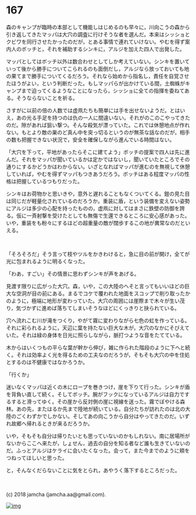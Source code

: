 # 167

森のキャンプが臨時の本部として機能しはじめるのも早々に，川向こうの森から引き返してきたマッパは大穴の調査に行けそうな者を選んだ。本来はシッショとクビワを同行させたかったのだが，とある事情で連れていけない。やむを得ず案内人のボッチと，それを補助するシンキに，アルジを加えた四人で出発した。  

マッパとしてはボッチ以外は数合わせとしてしか考えていない。シンキを置いていって後から勝手についてこられるのも面倒だし，アルジなら放っておいても地の果てまで勝手についてくるだろう。それなら始めから指名し，責任を自覚させたほうがよい，という判断だった。もしマッパらが出かけている間，土蜘蛛がキャンプまで迫ってくるようなことになったら，シッショに全ての指揮を委ねてある。そうならないことを祈る。  

さすがに以前の倍の人数では虚凧たちも簡単には手を出せないようだ。とはいえ，あの光る手足を持つのは仇の一人に間違いない。それがのこのこやってきたのだ。隙があれば狙い撃つ。そんな殺気が漂っていた。これでは休憩地点が作れない。もとより敵の巣のど真ん中を突っ切るというのが無茶な話なのだが，相手の数も把握できない状況で，安全を確保しながら進んでいる時間はない。  

「大穴を下って，平地があったらそこに建てよう」ボッチの提案で四人は先に進んだ。それをマッパが聞いているかは定かではないし，聞いていたところでその通りにするかどうかはわからない。いざとなればマッパが進むのを無視して休憩していれば，やむを得ずマッパもつきあうだろう。ボッチはある程度マッパの性格は把握しているつもりだった。  

シンキはお荷物かと思いきや，意外と遅れることもなくついてくる。鎧の見た目は同じだが軽量化されているのだろうか。重装に盾，という装備を変えない姿勢にアルジは多少の心配を持ったものの，虚凧に対してはまさに鉄壁の防御を誇る。仮に一斉射撃を受けたとしても無傷で生還できるところに安心感があった。いや，重装をも粉々にするほどの超重量の敵が闊歩するこの地が異常なのだといえる。  

<br>  

「そろそろだ」そう言って枝やツルをかきわけると，急に目の前が開け，全てが光に包まれるように明るくなった。  

「わあ，すごい」その情景に思わずシンキが声をあげる。  

見渡す限りに広がった大穴。森，いや，この大陸のへそと言ってもいいほどの巨大な空洞が目の前にある。まるでコケで覆われた地面をスコップで削り取ったかのように，極端に地形が変わっていた。大穴の周囲には崖際まで木々が生い茂り，気づかずに進めば落ちてしまいそうなほどにくっきりと抉られている。  

穴へ流れこむ川が滝をつくり，やがて霧に変わりながら七色の虹を作っている。それに彩られるように，天辺に葉を持たない巨大な木が，大穴のなかにそびえていた。それは緑の身体を日光に照らしながら，脈打つような音をたてている。  

木からはいくつもの平らな葉が幹から伸び，雑に作られた階段のように下へと続く。それは効率よく光を得るための工夫なのだろうが，そもそも大穴の中を住処とするのは不健康ではなかろうか。  

「行くか」  

迷いなくマッパは近くの木にロープを巻きつけ，崖を下りて行った。シンキが盾を背負い直して続く。そしてボッチ。腕がフックになっているアルジは自力でするすると滑ってゆく。その崖から反対側の崖に視線を送った。霧でぼやける森林。あの先，またはるか先まで陸地が続いている。自分たちが訪れたのは北の大陸のごくわずかでしかない。そしてあの向こうから自分はやってきたのだ。いずれ故郷へ帰れるときが来るだろうか。  

いや，そもそも自分は帰りたいとも思っていないのかもしれない。南に居場所がないからここへ来たが，しょせん，過去の自分を知る者など誰も生きていないのだ。ふっとアルジはケライに会いたくなった。会って，また今までのように頬をつねってほしいと思った。  

と，そんなくだらないことに気をとられ，あやうく落下するところだった。  

<br>  
<br>  
(c) 2018 jamcha (jamcha.aa@gmail.com).  

[![img](http://i.creativecommons.org/l/by-nc-sa/4.0/88x31.png)](http://creativecommons.org/licenses/by-nc-sa/4.0/deed)
